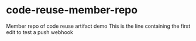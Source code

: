 # code-reuse-member-repo
Member repo of code reuse artifact demo
This is the line containing the first edit to test a push webhook
